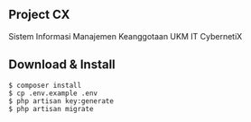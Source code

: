 ## Project CX

Sistem Informasi Manajemen Keanggotaan UKM IT CybernetiX

## Download & Install
```
$ composer install
$ cp .env.example .env
$ php artisan key:generate
$ php artisan migrate
```